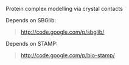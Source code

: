 Protein complex modelling via crystal contacts

Depends on SBGlib:

> http://code.google.com/p/sbglib/

Depends on STAMP:

> http://code.google.com/p/bio-stamp/
